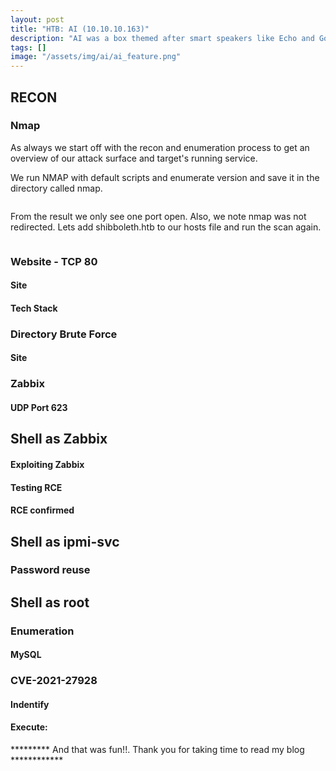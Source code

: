 ```yaml
---
layout: post
title: "HTB: AI (10.10.10.163)"
description: "AI was a box themed after smart speakers like Echo and Google Home. I’ll find a web interface that accepts sound files, and use that to find SQL injection that I have to pass using words. Of course I’ll script the creation of the audio files, and use that to dump credentials from the database that I can use to access the server. For privesc, I’ll find an open Java Debug port on Tomcat running as root, and use that to get a shell."
tags: []
image: "/assets/img/ai/ai_feature.png"
---
```

## RECON
### Nmap

As always we start off with the recon and enumeration process to get an overview of our attack surface and target's running service.

We run NMAP with default scripts and enumerate version and save it in the directory called nmap.

```nmap

```
From the result we only see one port open. Also, we note nmap was not redirected. Lets add shibboleth.htb to our hosts file and run the scan again.

```nmap

```


### Website - TCP 80
#### Site


#### Tech Stack


### Directory Brute Force


#### Site

### Zabbix


#### UDP Port 623

## Shell as Zabbix
#### Exploiting Zabbix

#### Testing RCE


#### RCE confirmed


## Shell as ipmi-svc

### Password reuse


## Shell as root
### Enumeration
#### MySQL

### CVE-2021-27928
#### Indentify


#### Execute:

********* And that was fun!!. Thank you for taking time to read my blog ************
